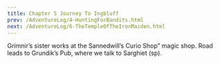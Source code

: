 ```yaml
---
title: Chapter 5 Journey To Ingbluff
prev: /AdventureLog/4-HuntingForBandits.html
next: /AdventureLog/6-TheTempleOfTheIronMaiden.html
---
```

Grimnir’s sister works at the Sannedwill’s Curio Shop” magic shop.
Road leads to Grundik’s Pub, where we talk to Sarghiet (sp). 

